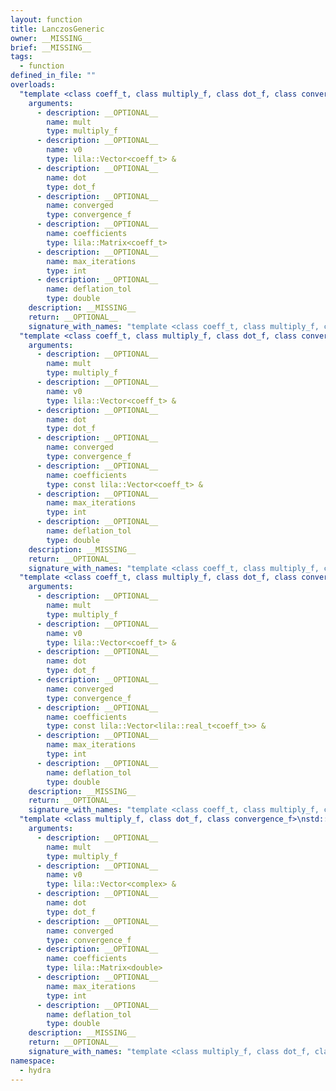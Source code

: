 ```yaml
---
layout: function
title: LanczosGeneric
owner: __MISSING__
brief: __MISSING__
tags:
  - function
defined_in_file: ""
overloads:
  "template <class coeff_t, class multiply_f, class dot_f, class convergence_f>\nstd::pair<Tmatrix, lila::Matrix<coeff_t>> LanczosGeneric(multiply_f, lila::Vector<coeff_t> &, dot_f, convergence_f, lila::Matrix<coeff_t>, int, double)":
    arguments:
      - description: __OPTIONAL__
        name: mult
        type: multiply_f
      - description: __OPTIONAL__
        name: v0
        type: lila::Vector<coeff_t> &
      - description: __OPTIONAL__
        name: dot
        type: dot_f
      - description: __OPTIONAL__
        name: converged
        type: convergence_f
      - description: __OPTIONAL__
        name: coefficients
        type: lila::Matrix<coeff_t>
      - description: __OPTIONAL__
        name: max_iterations
        type: int
      - description: __OPTIONAL__
        name: deflation_tol
        type: double
    description: __MISSING__
    return: __OPTIONAL__
    signature_with_names: "template <class coeff_t, class multiply_f, class dot_f, class convergence_f>\nstd::pair<Tmatrix, lila::Matrix<coeff_t>> LanczosGeneric(multiply_f mult, lila::Vector<coeff_t> & v0, dot_f dot, convergence_f converged, lila::Matrix<coeff_t> coefficients, int max_iterations, double deflation_tol)"
  "template <class coeff_t, class multiply_f, class dot_f, class convergence_f>\nstd::pair<Tmatrix, lila::Vector<coeff_t>> LanczosGeneric(multiply_f, lila::Vector<coeff_t> &, dot_f, convergence_f, const lila::Vector<coeff_t> &, int, double)":
    arguments:
      - description: __OPTIONAL__
        name: mult
        type: multiply_f
      - description: __OPTIONAL__
        name: v0
        type: lila::Vector<coeff_t> &
      - description: __OPTIONAL__
        name: dot
        type: dot_f
      - description: __OPTIONAL__
        name: converged
        type: convergence_f
      - description: __OPTIONAL__
        name: coefficients
        type: const lila::Vector<coeff_t> &
      - description: __OPTIONAL__
        name: max_iterations
        type: int
      - description: __OPTIONAL__
        name: deflation_tol
        type: double
    description: __MISSING__
    return: __OPTIONAL__
    signature_with_names: "template <class coeff_t, class multiply_f, class dot_f, class convergence_f>\nstd::pair<Tmatrix, lila::Vector<coeff_t>> LanczosGeneric(multiply_f mult, lila::Vector<coeff_t> & v0, dot_f dot, convergence_f converged, const lila::Vector<coeff_t> & coefficients, int max_iterations, double deflation_tol)"
  "template <class coeff_t, class multiply_f, class dot_f, class convergence_f>\nstd::pair<Tmatrix, lila::Vector<coeff_t>> LanczosGeneric(multiply_f, lila::Vector<coeff_t> &, dot_f, convergence_f, const lila::Vector<lila::real_t<coeff_t>> &, int, double)":
    arguments:
      - description: __OPTIONAL__
        name: mult
        type: multiply_f
      - description: __OPTIONAL__
        name: v0
        type: lila::Vector<coeff_t> &
      - description: __OPTIONAL__
        name: dot
        type: dot_f
      - description: __OPTIONAL__
        name: converged
        type: convergence_f
      - description: __OPTIONAL__
        name: coefficients
        type: const lila::Vector<lila::real_t<coeff_t>> &
      - description: __OPTIONAL__
        name: max_iterations
        type: int
      - description: __OPTIONAL__
        name: deflation_tol
        type: double
    description: __MISSING__
    return: __OPTIONAL__
    signature_with_names: "template <class coeff_t, class multiply_f, class dot_f, class convergence_f>\nstd::pair<Tmatrix, lila::Vector<coeff_t>> LanczosGeneric(multiply_f mult, lila::Vector<coeff_t> & v0, dot_f dot, convergence_f converged, const lila::Vector<lila::real_t<coeff_t>> & coefficients, int max_iterations, double deflation_tol)"
  "template <class multiply_f, class dot_f, class convergence_f>\nstd::pair<Tmatrix, lila::Matrix<complex>> LanczosGeneric(multiply_f, lila::Vector<complex> &, dot_f, convergence_f, lila::Matrix<double>, int, double)":
    arguments:
      - description: __OPTIONAL__
        name: mult
        type: multiply_f
      - description: __OPTIONAL__
        name: v0
        type: lila::Vector<complex> &
      - description: __OPTIONAL__
        name: dot
        type: dot_f
      - description: __OPTIONAL__
        name: converged
        type: convergence_f
      - description: __OPTIONAL__
        name: coefficients
        type: lila::Matrix<double>
      - description: __OPTIONAL__
        name: max_iterations
        type: int
      - description: __OPTIONAL__
        name: deflation_tol
        type: double
    description: __MISSING__
    return: __OPTIONAL__
    signature_with_names: "template <class multiply_f, class dot_f, class convergence_f>\nstd::pair<Tmatrix, lila::Matrix<complex>> LanczosGeneric(multiply_f mult, lila::Vector<complex> & v0, dot_f dot, convergence_f converged, lila::Matrix<double> coefficients, int max_iterations, double deflation_tol)"
namespace:
  - hydra
---
```

